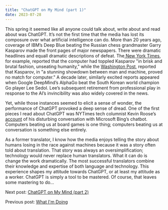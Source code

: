 ```yaml
---
title: "ChatGPT on My Mind (part 1)"
date: 2023-07-28
---
```

<p>This spring it seemed like all anyone could talk about, write about and read about was ChatGPT. It’s not the first time that the media has lost its composure over what artificial intelligence can do. More than 20 years ago, coverage of IBM’s Deep Blue beating the Russian chess grandmaster Garry Kasparov made the front pages of major newspapers. There were dramatic headlines and equall dramatic descriptions of defeat. The<a href="https://timesmachine.nytimes.com/timesmachine/1997/05/12/066265.html"> New York Times</a>, for example, reported that the computer had toppled Kasparov "in brisk and brutal fashion, unseating humanity," while the <a href="https://www.washingtonpost.com/wp-srv/tech/analysis/kasparov/kasparov.htm">Washington Post</a>, reported that Kasparov, in "a stunning showdown between man and machine, proved no match for computer." A decade later, similarly excited reports appeared when Google DeepMind’s AlphaGo beat the South Korean world champion Go player Lee Sedol. Lee’s subsequent retirement from professional play in response to the AI’s invincibility was also widely covered in the news.</p>
<p>Yet, while those instances seemed to elicit a sense of wonder, the performance of ChatGPT provoked a deep sense of dread. One of the first pieces I read about ChatGPT was NYTimes tech columnist Kevin Roose’s <a href="https://www.nytimes.com/2023/02/16/technology/bing-chatbot-microsoft-chatgpt.html?smid=url-share">account</a> of his disturbing conversation with Microsoft Bing’s chatbot. Computers beating us at board games is one thing; computers beating us at conversation is something else entirely.</p>
<p>As a former translator, I know how the media enjoys telling the story about humans losing in the race against machines because it was a story often told about translation. That story was always an oversimplification; technology would never replace human translators. What it can do is change the work dramatically. The most successful translators combine their knowledge and expertise of both language and technology. This experience shapes my attitude towards ChatGPT, or at least my attitude as a worker. ChatGPT is simply a tool to be mastered. Of course, that leaves some mastering to do…</p>
<p>Next post: <a href="https://mf3321.github.io/2023/08/04/ChatGPT-on-My-Mind-part-2.html">ChatGPT on My Mind (part 2)</a></p>
<p>Previous post: <a href="https://mf3321.github.io/2023/07/14/What-Im-Doing.html">What I'm Doing</a></p>
